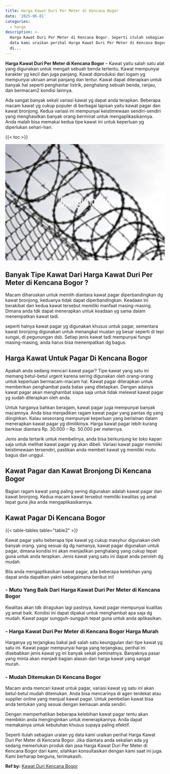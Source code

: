 ```yaml
---
title: Harga Kawat Duri Per Meter di Kencana Bogor
date: '2025-06-01'
categories:
  - harga
description: >-
  Harga Kawat Duri Per Meter di Kencana Bogor. Seperti itulah sebagian uraian yg
  data kami uraikan perihal Harga Kawat Duri Per Meter di Kencana Bogor. Jika
  di...
---
```


**Harga Kawat Duri Per Meter di Kencana Bogor** – Kawat yaitu salah satu alat yang digunakan untuk mengait sebuah benda tertentu. Kawat mempunyai karakter yg kecil dan juga panjang. Kawat diproduksi dari logam yg mempunyai ukruan amat panjang dan lentur. Kawat dapat diterapkan untuk banyak hal seperti penghantar listrik, penghalang sebuah benda, ranjau, dan bermacam2 kondisi lainnya.

Ada sangat banyak sekali variasi kawat yg dapat anda terapkan. Beberapa macam kawat yg cukup populer di berbagai lapisan yaitu kawat pagar dan kawat bronjong. Kedua variasi ini mempunyai keistimewaan sendiri-sendiri yang menghasilkan banyak orang berminat untuk mengaplikasikannya. Anda malah bisa memakai kedua tipe kawat ini untuk keperluan yg diperlukan sehari-hari.

{{< toc >}}

![Harga Kawat Duri Per Meter di Kencana Bogor](/images/jual-kawat-murah39.png)

## Banyak Tipe Kawat Dari Harga Kawat Duri Per Meter di Kencana Bogor ?

Macam diharuskan untuk memlih diantara kawat pagar diperbandingkan dg kawat bronjong, keduanya tidak dapat diperbandingkan. Keadaan ini berakibat dari kedua kawat tersebut memiliki manfaat masing-masing. Dimana anda tdk dapat menerapkan untuk keadaan yg sama dalam menempatkan kawat tadi.

seperti halnya kawat pagar yg digunakan khusus untuk pagar, sementara kawat bronjong digunakan untuk menangkal muatan yg besar seperti di tepi sungai, di pegunungan dsb. Setiap jenis kawat tadi mempunyai fungsi masing-masing, anda harus bisa menempatkan dg bagus.

## Harga Kawat Untuk Pagar Di Kencana Bogor

Apakah anda sedang mencari kawat pagar? Tipe kawat yang satu ini memang betul-betul urgent karena sering digunakan oleh orang-orang untuk keperluan bermacam-macam hal. Kawat pagar diterapkan untuk memberikan penghambat pada batas yang ditetapkan. Dengan adanya kawat pagar akan menghambat siapa saja untuk tidak melewat kawat pagar yg sudah diterapkan oleh anda.

Untuk harganya bahkan beragam, kawat pagar juga mempunyai banyak macamnya. Anda bisa menjadikan ragam kawat pagar yang pantas dg yang diinginkan. Kalau seseorang mempunyai keperluan yang berlainan dalam menerapkan kawat pagar yg dimilikinya. Harga kawat pagar lebih kurang berkisar diantara Rp. 30.000 – Rp. 50.000 per meternya.

Jenis anda tertarik untuk membelinya, anda bisa berkunjung ke toko kapan saja untuk melihat kawat pagar yg akan dibeli. Variasi kawat pagar memiliki keistimewaan tersendiri, pastikan anda membeli kawat yg memiliki mutu bagus dan unggul.

## Kawat Pagar dan Kawat Bronjong Di Kencana Bogor

Bagian ragam kawat yang paling sering digunakan adalah kawat pagar dan kawat bronjong. Kedua macam kawat tersebut memiliki kwalitas yg amat tepat guna jika anda mengaplikasikannya.

## Kawat Pagar Di Kencana Bogor

{{< table-tables table="table2" >}}

Kawat pagar yaitu beberapa tipe kawat yg cukup masyhur digunakan oleh banyak orang. yang sesuai dg dg namanya, kawat pagar digunakan untuk pagar, dimana kondisi ini akan menjadikan penghalang yang cukup tepat guna untuk anda terapkan. Jenis kawat yang satu ini dapat anda peroleh dg mudah.

Bila anda mengaplikasikan kawat pagar, ada beberapa kelebihan yang dapat anda dapatkan yakni sebagaimana berikut ini!

### \- Mutu Yang Baik Dari Harga Kawat Duri Per Meter di Kencana Bogor

Kwalitas akan tdk diragukan lagi pastinya, kawat pagar mempunyai kualitas yg amat baik. Kondisi ini dapat dipakai untuk menghambat apa saja dg mudah. Kawat pagar sungguh-sungguh tepat guna untuk anda aplikasikan.

### \- Harga Kawat Duri Per Meter di Kencana Bogor Harga Murah

Harganya yg terjangkau bakal jadi salah satu keunggulan dari tipe kawat yg satu ini. Kawat pagar mempunyai harga yang terjangkau, perihal ini disebabkan jenis kawat yg ini banyak sekali peminatnya. Banyaknya pasar yang minta akan menjadi bagian alasan dari harga kawat yang sangat murah.

### \- Mudah Ditemukan Di Kencana Bogor

Macam anda mencari kawat untuk pagar, variasi kawat yg satu ini akan betul-betul mudah ditemukan. Anda bisa mencarinya di agen terdekat atau supplier online yang menjual kawat pagar. Untuk pembelian kawat bisa anda tentukan yang sesuai dengan kemauan anda sendiri.

Dengan memperhatikan beberapa kelebihan kawat pagar tentu akan membikin anda menginginkan untuk menerapkannya. Anda dapat memakainya untuk kebutuhan khusus supaya paling efektif.

Seperti itulah sebagian uraian yg data kami uraikan perihal Harga Kawat Duri Per Meter di Kencana Bogor. Jika diantara anda sekalian ada yg sedang memerlukan produk dan jasa Harga Kawat Duri Per Meter di Kencana Bogor dari kami, silahkan konsultasikan dengan kami saat ini juga. Kami berharap berguna, terimakasih.

**Ref by:** [Kawat Duri Kencana Bogor](https://id.wikipedia.org/wiki/Kawat)
